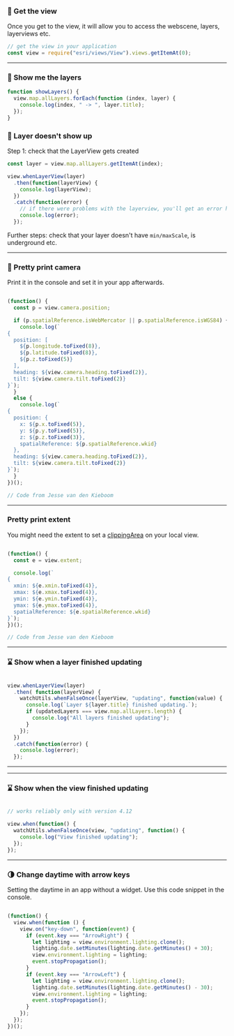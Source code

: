 ### 💪 Get the view

Once you get to the view, it will allow you to access the webscene, layers, layerviews etc.

```js
// get the view in your application
const view = require("esri/views/View").views.getItemAt(0);
```

---

### 👀 Show me the layers

```js
function showLayers() {
  view.map.allLayers.forEach(function (index, layer) {
    console.log(index, " -> ", layer.title);
  });
}
```

### 👻 Layer doesn't show up

Step 1: check that the LayerView gets created

```js
const layer = view.map.allLayers.getItemAt(index);

view.whenLayerView(layer)
  .then(function(layerView) {
    console.log(layerView);
  })
  .catch(function(error) {
    // if there were problems with the layerview, you'll get an error here
    console.log(error);
  });
```

Further steps: check that your layer doesn't have `min/maxScale`, is underground etc.

---

### 🎥 Pretty print camera

Print it in the console and set it in your app afterwards.

```js

(function() {
  const p = view.camera.position;

  if (p.spatialReference.isWebMercator || p.spatialReference.isWGS84) {
    console.log(`
{
  position: [
    ${p.longitude.toFixed(8)},
    ${p.latitude.toFixed(8)},
    ${p.z.toFixed(5)}
  ],
  heading: ${view.camera.heading.toFixed(2)},
  tilt: ${view.camera.tilt.toFixed(2)}
}`);
  }
  else {
    console.log(`
{
  position: {
    x: ${p.x.toFixed(5)},
    y: ${p.y.toFixed(5)},
    z: ${p.z.toFixed(3)},
    spatialReference: ${p.spatialReference.wkid}
  },
  heading: ${view.camera.heading.toFixed(2)},
  tilt: ${view.camera.tilt.toFixed(2)}
}`);
  }
})();

// Code from Jesse van den Kieboom

```

---

### Pretty print extent

You might need the extent to set a [clippingArea](https://developers.arcgis.com/javascript/latest/api-reference/esri-views-SceneView.html#clippingArea) on your local view.

```js

(function() {
  const e = view.extent;

  console.log(`
{
  xmin: ${e.xmin.toFixed(4)},
  xmax: ${e.xmax.toFixed(4)},
  ymin: ${e.ymin.toFixed(4)},
  ymax: ${e.ymax.toFixed(4)},
  spatialReference: ${e.spatialReference.wkid}
}`);
})();

// Code from Jesse van den Kieboom

```

---

### ⌛ Show when a layer finished updating

```js

view.whenLayerView(layer)
  .then( function(layerView) {
    watchUtils.whenFalseOnce(layerView, "updating", function(value) {
      console.log(`Layer ${layer.title} finished updating.`);
      if (updatedLayers === view.map.allLayers.length) {
        console.log("All layers finished updating");
      }
    });
  })
  .catch(function(error) {
    console.log(error);
  });

```

---

---

### ⌛ Show when the view finished updating

```js

// works reliably only with version 4.12

view.when(function() {
  watchUtils.whenFalseOnce(view, "updating", function() {
    console.log("View finished updating");
  });
});

```

---

### 🌗 Change daytime with arrow keys

Setting the daytime in an app without a widget. Use this code snippet in the console.

```js

(function() {
  view.when(function () {
    view.on("key-down", function(event) {
      if (event.key === "ArrowRight") {
        let lighting = view.environment.lighting.clone();
        lighting.date.setMinutes(lighting.date.getMinutes() + 30);
        view.environment.lighting = lighting;
        event.stopPropagation();
      }
      if (event.key === "ArrowLeft") {
        let lighting = view.environment.lighting.clone();
        lighting.date.setMinutes(lighting.date.getMinutes() - 30);
        view.environment.lighting = lighting;
        event.stopPropagation();
      }
    });
  });
})();
```

